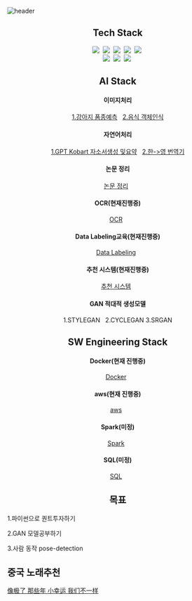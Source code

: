 ![header](https://capsule-render.vercel.app/api?type=soft&color=auto&height=150&align=center&section=header&text=LEEJONGHEON&fontSize=70&animation=twinkling)
<h2 align="center">Tech Stack</h2>

<p align="center">
  <img src="https://img.shields.io/badge/Python-3766AB?style=flat-square&logo=Python&logoColor=white"/></a>&nbsp 
  <img src="https://img.shields.io/badge/Java-007396?style=flat-square&logo=Java&logoColor=white"/></a>&nbsp 
  <img src="https://img.shields.io/badge/C-A8B9CC?style=flat-square&logo=C&logoColor=white"/></a>&nbsp 
  <img src="https://img.shields.io/badge/Javascript-ffb13b?style=flat-square&logo=javascript&logoColor=white"/></a>&nbsp 
  <img src="https://img.shields.io/badge/css-1572B6?style=flat-square&logo=css3&logoColor=white"/></a>&nbsp 
  <br>
  <img src="https://img.shields.io/badge/Django-092E20?style=flat-square&logo=Django&logoColor=white"/></a>&nbsp 
  <img src="https://img.shields.io/badge/Mysql-E6B91E?style=flat-square&logo=MySql&logoColor=white"/></a>&nbsp 
  <img src="https://img.shields.io/badge/aws-333664?style=flat-square&logo=amazon-aws&logoColor=white"/></a>&nbsp     
</p>


<h2 align="center">AI Stack</h2>

<p align="center">
  <h4 align="center">이미지처리</h4>
    <p align="center">
      <a href='https://github.com/LEEJONGHEON/Dog-classification'>1.강아지 품종예측</a> &nbsp 
      <a href='https://github.com/LEEJONGHEON/Yolov4'>2.음식 객체인식</a>
    </p>
  <h4 align="center">자연어처리</h4>
    <p align="center">
      <a href='https://github.com/LEEJONGHEON/self_introduce' >1.GPT Kobart 자소서생성 및요약</a> &nbsp 
      <a href='https://github.com/LEEJONGHEON/kor2eng' >2.한->영 번역기</a>
    </p>
  <h4 align="center">논문 정리</h4>
    <p align="center">
      <a href='https://github.com/LEEJONGHEON/Paper-Review' >논문 정리</a> &nbsp 
    </p>
  <h4 align="center">OCR(현재진행중)</h4>
    <p align="center">
      <a href='https://github.com/LEEJONGHEON/KO-OCR' >OCR</a> &nbsp 
    </p>
  <h4 align="center">Data Labeling교육(현재진행중)</h4>
    <p align="center">
      <a href='https://github.com/LEEJONGHEON/Data-labeling' >Data Labeling</a> &nbsp 
    </p>
  <h4 align="center">추천 시스템(현재진행중)</h4>
  <p align="center">
    <a href='https://github.com/LEEJONGHEON/Recommender-system' >추천 시스템</a> &nbsp 
  </p>
  <h4 align="center">GAN 적대적 생성모델</h4>
  <p align="center">
    <a>1.STYLEGAN</a> &nbsp 
    <a>2.CYCLEGAN</a>
    <a>3.SRGAN</a>
  </p>
  
  <h2 align="center">SW Engineering Stack</h2>
  <h4 align="center">Docker(현재 진행중)</h4>
  <p align="center">
    <a href='https://github.com/LEEJONGHEON/docker' >Docker</a> &nbsp 
  </p>
  <h4 align="center">aws(현재 진행중)</h4>
  <p align="center">
    <a href='https://github.com/LEEJONGHEON/aws' >aws</a> &nbsp 
  </p>
  <h4 align="center">Spark(미정)</h4>
  <p align="center">
    <a href='https://github.com/LEEJONGHEON/Spark' >Spark</a> &nbsp 
  </p>
  <h4 align="center">SQL(미정)</h4>
  <p align="center">
    <a href='https://github.com/LEEJONGHEON/SQL' >SQL</a> &nbsp 
  </p>
<h2 align="center">목표</h2>
<p align="center">
  <p>1.파이썬으로 퀀트투자하기</p>
  <p>2.GAN 모델공부하기</p>
  <p>3.사람 동작 pose-detection</p>
<p/>

<div>
  <h2>중국 노래추천</h2>
  <a href='https://youtu.be/cN8HUPG-JKI?list=RDMMcN8HUPG-JKI'> 像极了 </a>
  <a href='https://youtu.be/etW45uFN1fA?list=RDMMetW45uFN1fA'> 那些年 </a>
  <a href='https://youtu.be/2emc4L37Pxc'> 小幸运 </a>
  <a href='https://youtu.be/2qj9ADcYjxs'> 我们不一样 </a>
</div>  
